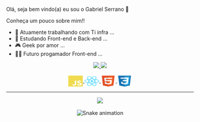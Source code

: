 Olá, seja bem vindo(a) eu sou o Gabriel Serrano 👋
 
 Conheça um pouco sobre mim!!

- 🔭 Atuamente trabalhando com Ti infra ...
- 🌱 Estudando Front-end e Back-end ...
- 🎮 Geek por amor ...
- 👨‍💻 Futuro progamador Front-end ...

<div align="center">
  <a href="https://github.com/krieger66">
  <img height="180em" src="https://github-readme-stats.vercel.app/api?username=krieger66&show_icons=true&theme=dracula&include_all_commits=true&count_private=true"/>
  <img height="180em" src="https://github-readme-stats.vercel.app/api/top-langs/?username=krieger66&layout=compact&langs_count=7&theme=dracula"/>
</div>
 
<div align="center">
<div style="display: inline_block"><br>
  <img align="center" alt="krieger66-Js" height="30" width="40" src="https://raw.githubusercontent.com/devicons/devicon/master/icons/javascript/javascript-plain.svg">
  <img align="center" alt="krieger66-React" height="30" width="40" src="https://raw.githubusercontent.com/devicons/devicon/master/icons/react/react-original.svg">
  <img align="center" alt="krieger66 -HTML" height="30" width="40" src="https://raw.githubusercontent.com/devicons/devicon/master/icons/html5/html5-original.svg">
  <img align="center" alt="krieger66-CSS" height="30" width="40" src="https://raw.githubusercontent.com/devicons/devicon/master/icons/css3/css3-original.svg">
 </div>
 
 <hr>
 <a href="Link linkedin" target="_blank"><img src="https://img.shields.io/badge/-LinkedIn-%230077B5?style=for-the-badge&logo=linkedin&logoColor=white" target="_blank">  </a>
 
  ![Snake animation](https://github.com/krieger66/krieger66/blob/output/github-contribution-grid-snake.svg)
 
 </div>



